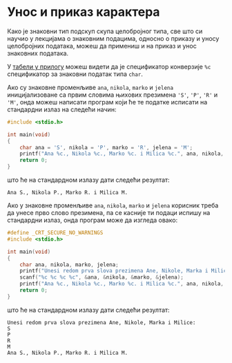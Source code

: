 # Унос и приказ карактера

Како је знаковни тип подскуп скупа целобројног типа, све што си научио у
лекцијама о знаковним подацима, односно о приказу и уносу целобројних података,
можеш да примениш и на приказ и унос знаковних података.

У [табели у прилогу](../prilozi/tipovi_podataka.md) можеш видети да је
спецификатор конверзије `%c` спецификатор за знаковни податак типа `char`.

Ако су знаковне променљиве `ana`, `nikola`, `marko` и `jelena` иницијализоване
са првим словима њихових презимена `'S'`, `'P'`, `'R'` и `'M'`, онда можеш
написати програм који ће те податке исписати на стандардни излаз на следећи
начин:

```c
#include <stdio.h>

int main(void)
{
    char ana = 'S', nikola = 'P', marko = 'R', jelena = 'M';
    printf("Ana %c., Nikola %c., Marko %c. i Milica %c.", ana, nikola, marko, jelena);
    return 0;
}
```

што ће на стандардном излазу дати следећи резултат:

```text
Ana S., Nikola P., Marko R. i Milica M.
```

Ако у знаковне променљиве `ana`, `nikola`, `marko` и `jelena` корисник треба да
унесе прво слово презимена, па се касније ти подаци испишу на стандардни излаз,
онда програм може да изгледа овако:

```c
#define _CRT_SECURE_NO_WARNINGS
#include <stdio.h>

int main(void)
{
    char ana, nikola, marko, jelena;
    printf("Unesi redom prva slova prezimena Ane, Nikole, Marka i Milice:\n");
    scanf("%c %c %c %c", &ana, &nikola, &marko, &jelena);
    printf("Ana %c., Nikola %c., Marko %c. i Milica %c.", ana, nikola, marko, jelena);
    return 0;
}
```

што ће на стандардном излазу дати следећи резултат:

```text
Unesi redom prva slova prezimena Ane, Nikole, Marka i Milice:
S
P
R
M
Ana S., Nikola P., Marko R. i Milica M.
```
